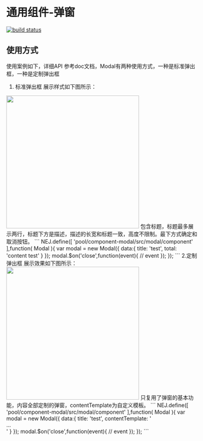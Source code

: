 # 通用组件-弹窗
[![build status](https://g.hz.netease.com/edu-frontend/component-modal/badges/master/build.svg)](https://g.hz.netease.com/edu-frontend/component-modal/commits/master)

## 使用方式
使用案例如下，详细API 参考doc文档，Modal有两种使用方式，一种是标准弹出框，一种是定制弹出框
1. 标准弹出框
展示样式如下图所示：
<img src="http://nos.netease.com/edu-image/AD192DCCF9B0D05B8CFDE966AE6DE605.png?imageView&thumbnail=667y344&quality=100" width="350" />
包含标题，标题最多展示两行，标题下方是描述，描述的长宽和标题一致，高度不限制。最下方式确定和取消按钮。
```
  NEJ.define([
       'pool/component-modal/src/modal/component'
  ],function(
       Modal
  ){
       var modal = new Modal({
           data:{
               title: 'test',
               total: 'content test'
           }
       });
       modal.$on('close',function(event){
           // event
       });
  });
```
2.定制弹出框
展示效果如下图所示：
<img src="http://nos.netease.com/edu-image/173950F81C87FCB60CD329E561154D5A.png?imageView&thumbnail=820y540&quality=100" width="350"/>
只复用了弹窗的基本功能，内容全部定制的弹窗，contentTemplate为自定义模板。
```
 NEJ.define([
       'pool/component-modal/src/modal/component'
  ],function(
       Modal
  ){
       var modal = new Modal({
           data:{
               title: 'test',
               contentTemplate: '<div>...</div>'
           }
       });
       modal.$on('close',function(event){
           // event
       });
  });
```
